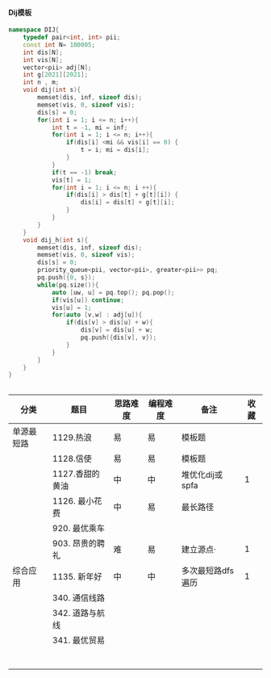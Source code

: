 #### Dij模板

```cpp
namespace DIJ{
    typedef pair<int, int> pii;
    const int N= 100005;
    int dis[N];
    int vis[N];
    vector<pii> adj[N];
    int g[2021][2021];
    int n , m;
    void dij(int s){
        memset(dis, inf, sizeof dis);
        memset(vis, 0, sizeof vis);
        dis[s] = 0;
        for(int i = 1; i <= n; i++){
            int t = -1, mi = inf;
            for(int i = 1; i <= n; i++){
                if(dis[i] <mi && vis[i] == 0) {
                    t = i; mi = dis[i];
                }
            }
            if(t == -1) break;
            vis[t] = 1;
            for(int i = 1; i <= n; i ++){
                if(dis[i] > dis[t] + g[t][i]) {
                    dis[i] = dis[t] + g[t][i];
                }
            }
        }
    }
    void dij_h(int s){
        memset(dis, inf, sizeof dis);
        memset(vis, 0, sizeof vis);
        dis[s] = 0;
        priority_queue<pii, vector<pii>, greater<pii>> pq;
        pq.push({0, s});
        while(pq.size()){
            auto [uw, u] = pq.top(); pq.pop();
            if(vis[u]) continue;
            vis[u] = 1;
            for(auto [v,w] : adj[u]){
                if(dis[v] > dis[u] + w){
                    dis[v] = dis[u] + w;
                    pq.push({dis[v], v});
                }
            }
        }
    }
}
                  
```

| 分类       | 题目            | 思路难度 | 编程难度 | 备注            |	收藏|
| ---------- | --------------- | -------- | -------- | --------------- | --------------- |
| 单源最短路 | 1129.热浪       | 易       | 易       | 模板题          ||
|            | 1128.信使       | 易       | 易       | 模板题          ||
|            | 1127.香甜的黄油 | 中       | 中       | 堆优化dij或spfa |1|
|            | 1126. 最小花费  | 中       | 易       | 最长路径        ||
|            | 920. 最优乘车 |          |          |                 ||
|            | 903. 昂贵的聘礼 | 难 | 易 | 建立源点· |1|
| 综合应用 | 1135. 新年好 | 中 | 中 | 多次最短路dfs遍历 |1|
|            | 340. 通信线路 |          |          |                 ||
|            | 342. 道路与航线 |          |          |                 ||
|            | 341. 最优贸易 |          |          |                 ||
|            |                 |          |          |                 ||
|            |                 |          |          |                 ||
|            |                 |          |          |                 ||
|            |                 |          |          |                 ||
|            |                 |          |          |                 ||
|            |                 |          |          |                 ||
|            |                 |          |          |                 ||



